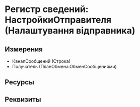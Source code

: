﻿# Регистр сведений: НастройкиОтправителя (Налаштування відправника)

## Измерения

- КаналСообщений (Строка)
- Получатель (ПланОбмена.ОбменСообщениями)

## Ресурсы


## Реквизиты


